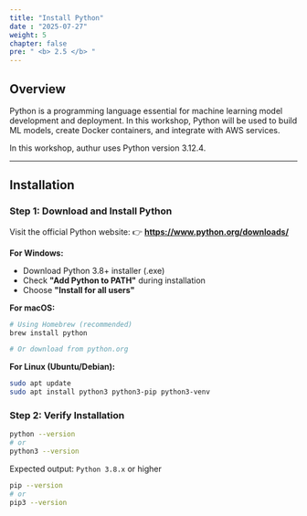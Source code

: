```yaml
---
title: "Install Python"
date : "2025-07-27"
weight: 5
chapter: false
pre: " <b> 2.5 </b> "
---
```


## Overview

Python is a programming language essential for machine learning model development and deployment. In this workshop, Python will be used to build ML models, create Docker containers, and integrate with AWS services.

In this workshop, authur uses Python version 3.12.4.

---

## Installation

### Step 1: Download and Install Python

Visit the official Python website:
👉 **https://www.python.org/downloads/**

**For Windows:**
- Download Python 3.8+ installer (.exe)
- Check **"Add Python to PATH"** during installation
- Choose **"Install for all users"**

**For macOS:**
```bash
# Using Homebrew (recommended)
brew install python

# Or download from python.org
```

**For Linux (Ubuntu/Debian):**
```bash
sudo apt update
sudo apt install python3 python3-pip python3-venv
```

### Step 2: Verify Installation

```bash
python --version
# or
python3 --version
```

Expected output: `Python 3.8.x` or higher

```bash
pip --version
# or  
pip3 --version
```
